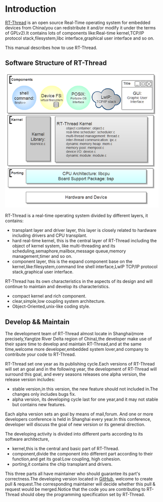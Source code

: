 # Introduction #

[RT-Thread](http://www.rt-thread.org) is an open source Real-Time operating system for embedded devices from China(you can redistribute it and/or modify it under the terms of GPLv2).It contains lots of components like:Real-time kernel,TCP/IP protocol stack,filesystem,libc interface,graphical user interface and so on.

This manual describes how to use RT-Thread.

## Software Structure of RT-Thread ##

![RT-Thread Software Structure](img/System_Arch.png)

RT-Thread is a real-time operating system divided by different layers, it contains:

* transplant layer and driver layer, this layer is closely related to hardware including drivers and CPU transplant.
* hard real-time kernel, this is the central layer of RT-Thread including the object of kernel system, like multi-threading and its scheduling,semaphore,mailbox,message queue,memory management,timer and so on.
* component layer, this is the expand component base on the kernel,like:filesystem,command line shell interface,LwIP TCP/IP protocol stack,graphical user interface.

RT-Thread has its own characteristics in the aspects of its design and will continue to maintain and develop its characteristics.

* compact kernel and rich component.
* clear,simple,low coupling system architecture.
* Object-Oriented,unix-like coding style.

## Develop && Maintain ##

The development team of RT-Thread almost locate in Shanghai(more precisely,Yangtze River Delta region of China),the developer make use of their spare time to develop and maintain RT-Thread,and at the same time,welcome more developer,embedded system lover,and company to contribute your code to RT-Thread. 

RT-Thread set one year as its publishing cycle.Each versions of RT-Thread will set an goal and in the following year, the development of RT-Thread will surround this goal, and every seasons releases one alpha version, the release version includes:

* stable version,in this version, the new feature should not included in.The changes only includes bugs fix.
* alpha version, its developing cycle last for one year,and it may not stable but contains new features.

Each alpha version sets an goal by means of mail,forum. And one or more developers conference is held in Shanghai every year.In this conference, developer will discuss the goal of new version or its general direction.

The developing activity is divided into different parts according to its software architecture,

* kernel,this is the central and basic part of RT-Thread.
* component,divide the component into different part according to their function,and get its goal:Low coupling, high cohesion.
* porting,it contains the chip transplant and drivers.

This three parts all have maintainer who should guarantee its part's correctness.The developing version located in [GitHub](https://github.com/RT-Thread/rt-thread), welcome to create pull & request.The corresponding maintainer will decide whether this pull & request would be merged.Notice that the code you are contributing to RT-Thread should obey the programming specification set by RT-Thread.




